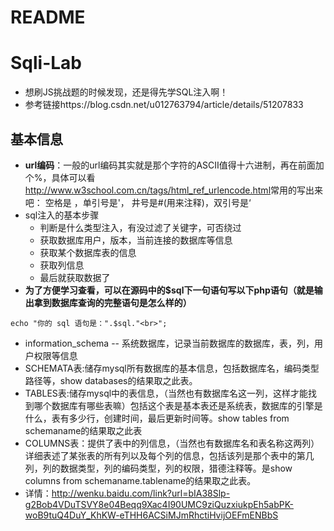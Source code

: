 # README

# Sqli-Lab

- 想刷JS挑战题的时候发现，还是得先学SQL注入啊！
- 参考链接https://blog.csdn.net/u012763794/article/details/51207833

## 基本信息

- **url编码**：一般的url编码其实就是那个字符的ASCII值得十六进制，再在前面加个%，具体可以看<http://www.w3school.com.cn/tags/html_ref_urlencode.html>常用的写出来吧： 空格是 ，单引号是'， 井号是#(用来注释)，双引号是‘
- sql注入的基本步骤
  - 判断是什么类型注入，有没过滤了关键字，可否绕过
  - 获取数据库用户，版本，当前连接的数据库等信息
  - 获取某个数据库表的信息
  - 获取列信息
  - 最后就获取数据了
- **为了方便学习查看，可以在源码中的$sql下一句语句写以下php语句（就是输出拿到数据库查询的完整语句是怎么样的）**

```
echo "你的 sql 语句是：".$sql."<br>";
```

- information_schema -- 系统数据库，记录当前数据库的数据库，表，列，用户权限等信息
- SCHEMATA表:储存mysql所有数据库的基本信息，包括数据库名，编码类型路径等，show databases的结果取之此表。
- TABLES表:储存mysql中的表信息，（当然也有数据库名这一列，这样才能找到哪个数据库有哪些表嘛）包括这个表是基本表还是系统表，数据库的引擎是什么，表有多少行，创建时间，最后更新时间等。show tables from schemaname的结果取之此表
- COLUMNS表：提供了表中的列信息，（当然也有数据库名和表名称这两列）详细表述了某张表的所有列以及每个列的信息，包括该列是那个表中的第几列，列的数据类型，列的编码类型，列的权限，猎德注释等。是show columns from schemaname.tablename的结果取之此表。 
- 详情：<http://wenku.baidu.com/link?url=bIA38Slp-g2Bob4VDuTSVY8e04Beqq9Xac4I90UMC9ziQuzxiukpEh5abPK-woB9tuQ4DuY_KhKW-eTHH6ACSiMJmRhctiHvijOEFmENBbS>